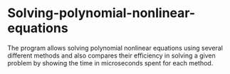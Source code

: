 # Solving-polynomial-nonlinear-equations
The program allows solving polynomial nonlinear equations using several different methods and also compares their efficiency in solving a given problem by showing the time in microseconds spent for each method.
